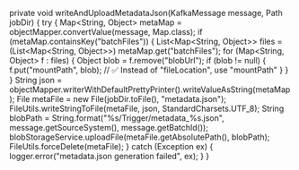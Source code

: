 private void writeAndUploadMetadataJson(KafkaMessage message, Path jobDir) {
    try {
        Map<String, Object> metaMap = objectMapper.convertValue(message, Map.class);
        if (metaMap.containsKey("batchFiles")) {
            List<Map<String, Object>> files = (List<Map<String, Object>>) metaMap.get("batchFiles");
            for (Map<String, Object> f : files) {
                Object blob = f.remove("blobUrl");
                if (blob != null) {
                    f.put("mountPath", blob);  // ✅ Instead of "fileLocation", use "mountPath"
                }
            }
        }
        String json = objectMapper.writerWithDefaultPrettyPrinter().writeValueAsString(metaMap);
        File metaFile = new File(jobDir.toFile(), "metadata.json");
        FileUtils.writeStringToFile(metaFile, json, StandardCharsets.UTF_8);
        String blobPath = String.format("%s/Trigger/metadata_%s.json", message.getSourceSystem(), message.getBatchId());
        blobStorageService.uploadFile(metaFile.getAbsolutePath(), blobPath);
        FileUtils.forceDelete(metaFile);
    } catch (Exception ex) {
        logger.error("metadata.json generation failed", ex);
    }
}
